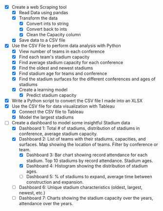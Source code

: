 - [x] Create a web Scraping tool
	- [x] Read Data using pandas
	- [x] Transform the data
		- [x] Convert ints to string
		- [x] Convert back to ints
		- [x] Clean the Capacity column
	- [x] Save data to a CSV file
- [x] Use the CSV File to perform data analysis with Python
	- [x] View number of teams in each conference
	- [x] Find each team's stadium capacity
	- [x] Find average stadium capacity for each conference
	- [x] Find the oldest and newest stadiums
	- [x] Find stadium age for teams and conference
	- [x] Find the stadium surfaces for the different conferences and ages of stadiums
	- [x] Create a learning model
		- [x] Predict stadium capacity
- [x] Write a Python script to convert the CSV file I made into an XLSX
- [x] Use the CSV file for data visualization with Tableau
	- [x] Connect the CSV file to Tableau
	- [x] Model the largest stadiums
- [ ] Create a dashboard to model some insightful Stadium data
 	- [x] Dashboard 1: Total # of stadiums, distribution of stadiums in conference, average stadium capacity.
   	- [x] Dashboard 2: List of teams with their stadiums, capacities, and surfaces. Map showing the location of teams. Filter by conference or team. 
     	- [x] Dashboard 3: Bar chart showing record attendance for each stadium. Top 10 stadiums by record attendance. Stadium ages.
       	- [x] Dashboard 4: Histogram showing the distribution of stadium ages.
        - [ ] Dashboard 5: % of stadiums to expand, average time between construction and expansion.
   	- [ ] Dashboard 6: Unique stadium characteristics (oldest, largest, newest, etc.)
   	- [ ] Dashboard 7: Charts showing the stadium capacity over the years, attendance over the years. 
